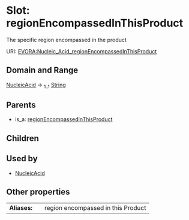 
# Slot: regionEncompassedInThisProduct

The specific region encompassed in the product

URI: [EVORA:Nucleic_Acid_regionEncompassedInThisProduct](https://evora-project.eu/Nucleic_Acid_regionEncompassedInThisProduct)


## Domain and Range

[NucleicAcid](NucleicAcid.md) &#8594;  <sub>1..1</sub> [String](types/String.md)

## Parents

 *  is_a: [regionEncompassedInThisProduct](regionEncompassedInThisProduct.md)

## Children


## Used by

 * [NucleicAcid](NucleicAcid.md)

## Other properties

|  |  |  |
| --- | --- | --- |
| **Aliases:** | | region encompassed in this Product |